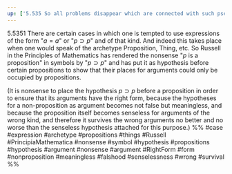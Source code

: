```yaml
---
up: ['5.535 So all problems disappear which are connected with such pseudo-propositions.']
---
```

5.5351 There are certain cases in which one is tempted to use expressions of the form "$a = a$" or "$p\supset p$" and of that kind. And indeed this takes place when one would speak of the archetype Proposition, Thing, etc. So Russell in the Principles of Mathematics has rendered the nonsense "$p$ is a proposition" in symbols by "$p \supset p$" and has put it as hypothesis before certain propositions to show that their places for arguments could only be occupied by propositions.

(It is nonsense to place the hypothesis $p \supset p$ before a proposition in order to ensure that its arguments have the right form, because the hypotheses for a non-proposition as argument becomes not false but meaningless, and because the proposition itself becomes senseless for arguments of the wrong kind, and therefore it survives the wrong arguments no better and no worse than the senseless hypothesis attached for this purpose.)
%%
#case #expression #archetype #propositions #things #Russell #PrincipiaMathematica #nonsense #symbol #hypothesis #propositions #hypothesis #argument #nonsense #argument #RightForm #form #nonproposition #meaningless #falshood #senselessness #wrong #survival %%